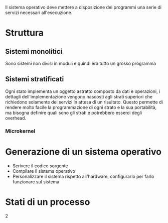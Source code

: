 
Il sistema operativo deve mettere a disposizione dei programmi una serie di servizi necessari all'esecuzione.

# Struttura

## Sistemi monolitici

Sono sistemi non divisi in moduli e quindi era tutto un grosso programma

## Sistemi stratificati

Ogni stato implementa un oggetto astratto composto da dati e operazioni, i dettagli dell'implementazione vengono nascosti agli strati superiori che richiedono solamente dei servizi in attesa di un risultato. Questo permette di rendere molto facile la programmazione di ogni strato e la sua portabilità, ma bisogna definire quali sono gli strati e potrebbero esserci degli overhead.

### Microkernel


# Generazione di un sistema operativo

- Scrivere il codice sorgente
- Compilare il sistema operativo
- Personalizzare il sistema rispetto all'hardware, configurarlo per farlo funzionare sul sistema


# Stati di un processo
2